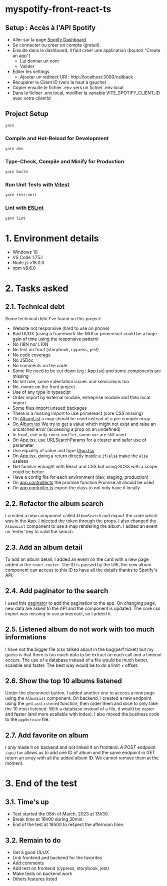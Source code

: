 
# myspotify-front-react-ts

## Setup : Accès à l'API Spotify

* Aller sur la page [Spotify Dashboard](https://developer.spotify.com/dashboard).
* Se connecter ou créer un compte (gratuit).
* Ensuite dans le dashboard, il faut créer une application (bouton "Create an app")
    * Lui donner un nom
    * Valider
* Editer les settings
    * Ajouter un redirect URI : http://localhost:3000/callback
* Récupérer le Client ID (vers le haut à gauche)
* Copier ensuite le fichier .env vers un fichier .env.local
* Dans le fichier .env.local, modifier la variable VITE_SPOTIFY_CLIENT_ID avec votre clientId

## Project Setup

```sh
yarn
```

### Compile and Hot-Reload for Development

```sh
yarn dev
```

### Type-Check, Compile and Minify for Production

```sh
yarn build
```

### Run Unit Tests with [Vitest](https://vitest.dev/)

```sh
yarn test:unit
```

### Lint with [ESLint](https://eslint.org/)

```sh
yarn lint
```


# 1. Environment details

- Windows 10
- VS Code 1.75.1
- Node.js v18.0.0
- npm v8.6.0

# 2. Tasks asked

## 2.1. Technical debt

Some technical debt I've found on this project:

- Website not responsive (hard to use on phone)
- Bad UI/UX (using a framework like MUI or primereact could be a huge gain of time using the responsive pattern)
- No I18N nor L10N
- No test on front (storybook, cypress, jest)
- No code coverage
- No JSDoc
- No comments on the code
- Some file need to be cut down (eg.: App.tsx) and some components are missing
- No lint rule, some indentation issues and semicolons too
- No .nvmrc on the front project
- Use of any type in typescipt
- Order import by external module, entreprise module and then local import
- Some files import unsued packages
- There is a missing import to use primereact (core CSS missing)
- On [AlbumList](https://github.com/onepointbretagne/vincentrn-myspotify-front-react-ts/blob/57bc34ee5a870057e75ad9f5e744287db7e18493/src/components/AlbumList.tsx#L13) a map should be used instead of a pre compile array
- On [Album.tsx](https://github.com/onepointbretagne/vincentrn-myspotify-front-react-ts/blob/57bc34ee5a870057e75ad9f5e744287db7e18493/src/components/Album.tsx#L7) We try to get a value which might not exist and raise an uncatched error (accessing a prop on an undefined)
- In front, use only `const` and `let`, some `var` are still used
- On [App.tsx](https://github.com/onepointbretagne/vincentrn-myspotify-front-react-ts/blob/master/src/App.tsx#L28), use [URLSearchParams](https://developer.mozilla.org/fr/docs/Web/API/URLSearchParams) for a clearer and safer use of parameter
- Use equality of value and type ([App.tsx](https://github.com/onepointbretagne/vincentrn-myspotify-front-react-ts/blob/master/src/App.tsx#L65)
- On [App.tsx](https://github.com/onepointbretagne/vincentrn-myspotify-front-react-ts/blob/master/src/App.tsx#L73), doing a return directly inside a `if/else` make the `else` useless
- Not familiar enought with React and CSS but using SCSS with a scope could be better
- Have a config file for each environment (dev, staging, production)
- On [app.controller.ts](https://github.com/onepointbretagne/vincentrn-myspotify-back-nodejs/blob/a4316c700aea9f868555a3fa57cf4d0d9c6c4f51/src/app.controller.ts#L44) the promise function Promise.all should be used 
- On [app.controller.ts](https://github.com/onepointbretagne/vincentrn-myspotify-back-nodejs/blob/master/src/app.controller.ts#L57) export the class to not only have it locally


## 2.2. Refactor the album search

I created a new component called `AlbumSearch` and export the code which was in the App. I injected the token through the props.
I also changed the `AlbumList` component to use a map rendering the album.
I added an event on 'enter' key to valid the search.

## 2.3. Add an album detail

To add an album detail, I added an event on the card with a new page added in the `react-router`. The ID is passed by the URI, the new album component can access to this ID to have all the details thanks to Spotify's API.

## 2.4. Add paginator to the search

I used this [paginator](https://primereact.org/paginator/) to add the pagination to the app. On changing page, new data are asked to the API and the component is updated.
The core css import was missing to use primereact, so I added it.

## 2.5. Listened album do not work with too much informations

I have not the bigger file (csv talked about in the bug/perf ticket) but my guess is that there is too much data to be extract on each call and a timeout occurs.
The use of a database instead of a file would be much better, scalable and faster. The best way would be to do a limit + offset. 

## 2.6. Show the top 10 albums listened

Under the disconnect button, I added another one to access a new page using the `AlbumList` component.
On backend, I created a new endpoint using the `getLastListened` function, then order them and slice to only take the 10 most listened. With a database instead of a file, it would be easier and faster (and more scallable with index).
I also moved the business code to the `appService` file.

## 2.7. Add favorite on album

I only made it on backend and not linked it on frontend.
A POST endpoint `/api/fav` allows us to add one ID of album and the same endpoint in GET return an array with all the added album ID. We cannot remove them at the moment.

# 3. End of the test

## 3.1. Time's up

- Test started the 08th of March, 2023 at 13h30.
- Break time at 16h00 during 30min.
- End of the test at 18h00 to respect the afternoon time.

## 3.2. Remain to do

- Get a good UI/UX
- Link frontend and backend for the favorites
- Add comments
- Add test on frontend (cypress, storybook, jest)
- Make tests on backend work
- Others features listed

